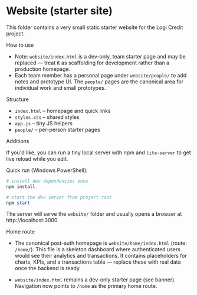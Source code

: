 # Website (starter site)

This folder contains a very small static starter website for the Logi Credit project.

How to use

- Note: `website/index.html` is a dev-only, team starter page and may be replaced — treat it as scaffolding for development rather than a production homepage.
- Each team member has a personal page under `website/people/` to add notes and prototype UI. The `people/` pages are the canonical area for individual work and small prototypes.

Structure

- `index.html` – homepage and quick links
- `styles.css` – shared styles
- `app.js` – tiny JS helpers
- `people/` – per-person starter pages

Additions

If you'd like, you can run a tiny local server with npm and `lite-server` to get live reload while you edit.

Quick run (Windows PowerShell):

```powershell
# install dev dependencies once
npm install

# start the dev server from project root
npm start
```

The server will serve the `website/` folder and usually opens a browser at http://localhost:3000.

Home route


- The canonical post-auth homepage is `website/home/index.html` (route: `/home/`). This file is a skeleton dashboard where authenticated users would see their analytics and transactions. It contains placeholders for charts, KPIs, and a transactions table — replace these with real data once the backend is ready.

- `website/index.html` remains a dev-only starter page (see banner). Navigation now points to `/home` as the primary home route.
